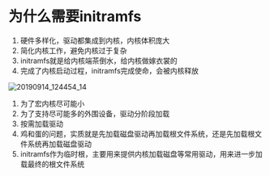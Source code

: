 # 为什么需要initramfs

1. 硬件多样化，驱动都集成到内核，内核体积庞大
2. 简化内核工作，避免内核过于复杂
3. initramfs就是给内核端茶倒水，给内核做嫁衣裳的
4. 完成了内核启动过程，initramfs完成使命，会被内核释放

![20190914_124454_14](image/20190914_124454_14.png)

1. 为了宏内核尽可能小
2. 为了支持尽可能多的外围设备，驱动分阶段加载
3. 按需加载驱动
4. 鸡和蛋的问题，实质就是先加载磁盘驱动再加载根文件系统，还是先加载根文件系统再加载磁盘驱动
5. initramfs作为临时根，主要用来提供内核加载磁盘等常用驱动，用来进一步加载最终的根文件系统
